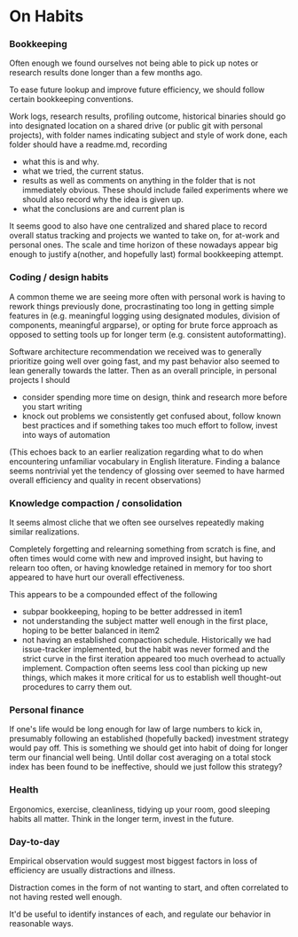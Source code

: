 # On Habits

### Bookkeeping

Often enough we found ourselves not being able to pick up notes or research results done longer than a few months ago.

To ease future lookup and improve future efficiency, we should follow certain bookkeeping conventions.

Work logs, research results, profiling outcome, historical binaries should go into designated location on a shared drive (or public git with personal projects), with folder names indicating subject and style of work done, each folder should have a readme.md, recording
* what this is and why.
* what we tried, the current status.
* results as well as comments on anything in the folder that is not immediately obvious. These should include failed experiments where we should also record why the idea is given up.
* what the conclusions are and current plan is

It seems good to also have one centralized and shared place to record overall status tracking and projects we wanted to take on, for at-work and personal ones.
The scale and time horizon of these nowadays appear big enough to justify a(nother, and hopefully last) formal bookkeeping attempt.

### Coding / design habits

A common theme we are seeing more often with personal work is having to rework things previously done, procrastinating too long in getting simple features in (e.g. meaningful logging using designated modules, division of components, meaningful argparse), or opting for brute force approach as opposed to setting tools up for longer term (e.g. consistent autoformatting).

Software architecture recommendation we received was to generally prioritize going well over going fast, and my past behavior also seemed to lean generally towards the latter.
Then as an overall principle, in personal projects I should
* consider spending more time on design, think and research more before you start writing
* knock out problems we consistently get confused about, follow known best practices and if something takes too much effort to follow, invest into ways of automation

(This echoes back to an earlier realization regarding what to do when encountering unfamiliar vocabulary in English literature. Finding a balance seems nontrivial yet the tendency of glossing over seemed to have harmed overall efficiency and quality in recent observations)

### Knowledge compaction / consolidation

It seems almost cliche that we often see ourselves repeatedly making similar realizations.

Completely forgetting and relearning something from scratch is fine, and often times would come with new and improved insight, but having to relearn too often, or having knowledge retained in memory for too short appeared to have hurt our overall effectiveness.

This appears to be a compounded effect of the following
* subpar bookkeeping, hoping to be better addressed in item1
* not understanding the subject matter well enough in the first place, hoping to be better balanced in item2
* not having an established compaction schedule. Historically we had issue-tracker implemented, but the habit was never formed and the strict curve in the first iteration appeared too much overhead to actually implement. Compaction often seems less cool than picking up new things, which makes it more critical for us to establish well thought-out procedures to carry them out.

### Personal finance

If one's life would be long enough for law of large numbers to kick in, presumably following an established (hopefully backed) investment strategy would pay off.
This is something we should get into habit of doing for longer term our financial well being.
Until dollar cost averaging on a total stock index has been found to be ineffective, should we just follow this strategy?

### Health

Ergonomics, exercise, cleanliness, tidying up your room, good sleeping habits all matter.
Think in the longer term, invest in the future.

### Day-to-day

Empirical observation would suggest most biggest factors in loss of efficiency are usually distractions and illness.

Distraction comes in the form of not wanting to start, and often correlated to not having rested well enough.

It'd be useful to identify instances of each, and regulate our behavior in reasonable ways.
